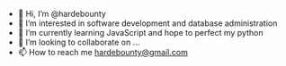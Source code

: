 - 👋 Hi, I’m @hardebounty
- 👀 I’m interested in software development and database administration
- 🌱 I’m currently learning JavaScript and hope to perfect my python
- 💞️ I’m looking to collaborate on ...
- 📫 How to reach me hardebounty@gmail.com

<!---
hardebounty/hardebounty is a ✨ special ✨ repository because its `README.md` (this file) appears on your GitHub profile.
You can click the Preview link to take a look at your changes.
--->
